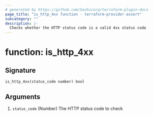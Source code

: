 ```yaml
---
# generated by https://github.com/hashicorp/terraform-plugin-docs
page_title: "is_http_4xx function - terraform-provider-assert"
subcategory: ""
description: |-
  Checks whether the HTTP status code is a valid 4xx status code
---
```


# function: is_http_4xx





## Signature

<!-- signature generated by tfplugindocs -->
```text
is_http_4xx(status_code number) bool
```

## Arguments

<!-- arguments generated by tfplugindocs -->
1. `status_code` (Number) The HTTP status code to check

